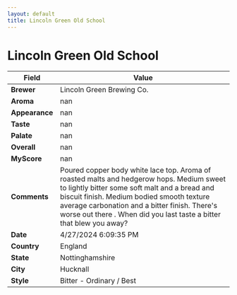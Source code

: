 ```yaml
---
layout: default
title: Lincoln Green Old School
---
```


# Lincoln Green Old School

| Field         | Value                                                                                                   |
|---------------|---------------------------------------------------------------------------------------------------------|
| **Brewer**    | Lincoln Green Brewing Co.                                                                                        |
| **Aroma**     | nan                                                                                         |
| **Appearance**| nan                                                                                    |
| **Taste**     | nan                                                                                         |
| **Palate**    | nan                                                                                        |
| **Overall**   | nan                                                                                       |
| **MyScore**   | nan                                                                                       |
| **Comments**  | Poured copper body white lace top. Aroma of roasted malts and hedgerow hops. Medium sweet to lightly bitter some soft malt and a bread and biscuit finish. Medium bodied smooth texture average carbonation and a bitter finish. There's worse out there . When did you last taste a bitter that blew you away?                                                                                      |
| **Date**      | 4/27/2024 6:09:35 PM                                                                                          |
| **Country**   | England                                                                                       |
| **State**     | Nottinghamshire                                                                                         |
| **City**      | Hucknall                                                                                          |
| **Style**     | Bitter - Ordinary / Best                                                                                         |
